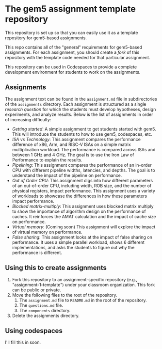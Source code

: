 # The gem5 assignment template repository

This repository is set up so that you can easily use it as a template repository for gem5-based assignments.

This repo contains all of the "general" requirements for gem5-based assignments.
For each assignment, you should create a *fork* of this repository with the template code needed for that particular assignment.

This repository can be used in Codespaces to provide a complete development environment for students to work on the assignments.

## Assignments

The assignment text can be found in the `assignment.md` file in subdirectories of the `assignments` directory.
Each assignment is structured as a single *research question* for which the students must develop hypotheses, design experiments, and analyze results.
Below is the list of assignments in order of increasing difficulty:

- *Getting started*: A simple assignment to get students started with gem5. This will introduce the students to how to use gem5, codespaces, etc.
- *ISA vs Technology*: This assignment compares the performance difference of x86, Arm, and RISC-V ISAs on a simple matrix multiplication workload. The performance is compared across ISAs and between 1 GHz and 4 GHz. The goal is to use the Iron Law of Performance to explain the results.
- *Pipelining*: This assignment compares the performance of an in-order CPU with different pipeline widths, latencies, and depths. The goal is to understand the impact of the pipeline on performance.
- *Out of Order CPU*: This assignment digs into how different parameters of an out-of-order CPU, including width, ROB size, and the number of physical registers, impact performance. This assignment uses a variety of workloads to showcase the differences in how these parameters impact performance.
- *Blocked matrix-multiply*: This assignment uses blocked matrix multiply to show the importance of algorithm design on the performance of caches. It reinforces the AMAT calculation and the impact of cache size on performance.
- *Virtual memory*: (Coming soon) This assignment will explore the impact of virtual memory on performance.
- *False sharing*: This assignment looks at the impact of false sharing on performance. It uses a simple parallel workload, shows 6 different implementations, and asks the students to figure out why the performance is different.

## Using this to create assignments

1. Fork this repository to an assignment-specific repository (e.g., "assignment-1-template") under your classroom organization. This fork can be public or private.
2. Move the following files to the root of the repository.
   1. The `assignment.md` file to `README.md` in the root of the repository.
   2. The `questions.md` file.
   3. The `components` directory.
3. Delete the assignments directory.

## Using codespaces

I'll fill this in soon.
